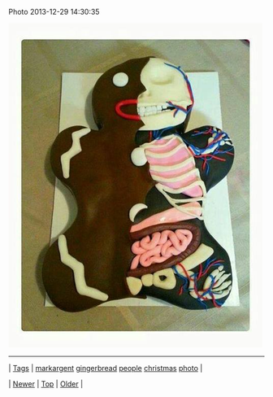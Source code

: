 <!--
title: Photo 2013-12-29 14
date: 2020-06-28T15:27:00.209Z
tags: markargent, gingerbread, people, christmas, photo
-->


Photo 2013-12-29 14:30:35

![](71520114220-0.jpg)

<!--BOTTOM-POST-NAVIGATION-->
---

| [Tags](tags.md) | [markargent](tag-markargent.md) [gingerbread](tag-gingerbread.md) [people](tag-people.md) [christmas](tag-christmas.md) [photo](tag-photo.md) |

| [Newer](71515726178.md) | [Top](index.md) | [Older](71525675525.md) |